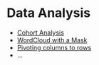 # Data Analysis
- [Cohort Analysis](cohort-analysis.ipynb)
- [WordCloud with a Mask](wordcloud-with-a-mask.ipynb)
- [Pivoting columns to rows](pivoting-columns-to-rows.ipynb)
- ...
